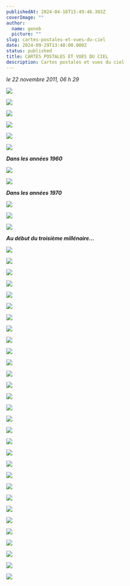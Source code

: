```yaml
---
publishedAt: 2024-04-16T15:49:46.303Z
coverImage: ""
author:
  name: geneb
  picture: ""
slug: cartes-postales-et-vues-du-ciel
date: 2024-09-29T13:48:00.000Z
status: published
title: CARTES POSTALES ET VUES DU CIEL
description: Cartes postales et vues du ciel
---
```


*le 22 novembre 2011, 06 h 29*

![](/img/beguelins/Windows-Live-Writer/2226fe00f7c0_FA33/clip_image002_2.jpg)

![](/img/beguelins/Windows-Live-Writer/2226fe00f7c0_FA33/clip_image004_2.jpg)

![](/img/beguelins/Windows-Live-Writer/2226fe00f7c0_FA33/clip_image006_2.jpg)

![](/img/beguelins/Windows-Live-Writer/2226fe00f7c0_FA33/clip_image008_2.jpg)

![](/img/beguelins/Windows-Live-Writer/2226fe00f7c0_FA33/clip_image010_2.jpg)

![](/img/beguelins/Windows-Live-Writer/2226fe00f7c0_FA33/clip_image012_2.jpg)

***Dans les années 1960***

![](/img/beguelins/Windows-Live-Writer/2226fe00f7c0_FA33/clip_image014_2.jpg)

![](/img/beguelins/Windows-Live-Writer/2226fe00f7c0_FA33/clip_image016_2.jpg)

***Dans les années 1970***

![](/img/beguelins/Windows-Live-Writer/2226fe00f7c0_FA33/clip_image018_2.jpg)

![](/img/beguelins/Windows-Live-Writer/2226fe00f7c0_FA33/clip_image020_2.jpg)

![](/img/beguelins/Windows-Live-Writer/2226fe00f7c0_FA33/clip_image022_thumb.jpg)

***Au début du troisième millénaire…***

![](/img/beguelins/Windows-Live-Writer/2226fe00f7c0_FA33/clip_image024_2.jpg)

![](/img/beguelins/Windows-Live-Writer/2226fe00f7c0_FA33/clip_image028_2.jpg)

![](/img/beguelins/Windows-Live-Writer/2226fe00f7c0_FA33/clip_image026_2.jpg)

![](/img/beguelins/Windows-Live-Writer/2226fe00f7c0_FA33/clip_image036_2.jpg)

![](/img/beguelins/Windows-Live-Writer/2226fe00f7c0_FA33/clip_image032_2.jpg)

![](/img/beguelins/Windows-Live-Writer/2226fe00f7c0_FA33/clip_image030_2.jpg)

![](/img/beguelins/Windows-Live-Writer/2226fe00f7c0_FA33/clip_image034_2.jpg)

![](/img/beguelins/Windows-Live-Writer/2226fe00f7c0_FA33/clip_image042_2.jpg)

![](/img/beguelins/Windows-Live-Writer/2226fe00f7c0_FA33/clip_image044_2.jpg)

![](/img/beguelins/Windows-Live-Writer/2226fe00f7c0_FA33/clip_image040_2.jpg)

![](/img/beguelins/Windows-Live-Writer/2226fe00f7c0_FA33/clip_image046_thumb.jpg)

![](/img/beguelins/Windows-Live-Writer/2226fe00f7c0_FA33/clip_image050_2.jpg)

![](/img/beguelins/Windows-Live-Writer/2226fe00f7c0_FA33/clip_image048_2.jpg)

![](/img/beguelins/Windows-Live-Writer/2226fe00f7c0_FA33/clip_image058_2.jpg)

![](/img/beguelins/Windows-Live-Writer/2226fe00f7c0_FA33/clip_image038_2.jpg)

![](/img/beguelins/Windows-Live-Writer/2226fe00f7c0_FA33/clip_image056_2.jpg)

![](/img/beguelins/Windows-Live-Writer/2226fe00f7c0_FA33/clip_image062_2.jpg)

![](/img/beguelins/Windows-Live-Writer/2226fe00f7c0_FA33/clip_image060_2.jpg)

![](/img/beguelins/Windows-Live-Writer/2226fe00f7c0_FA33/clip_image066_2.jpg)

![](/img/beguelins/Windows-Live-Writer/2226fe00f7c0_FA33/clip_image052_thumb.jpg)

![](/img/beguelins/Windows-Live-Writer/2226fe00f7c0_FA33/clip_image054_thumb.jpg)

![](/img/beguelins/Windows-Live-Writer/2226fe00f7c0_FA33/clip_image068_2.jpg)

![](/img/beguelins/Windows-Live-Writer/2226fe00f7c0_FA33/gare_2_2.jpg)

![](/img/beguelins/Windows-Live-Writer/2226fe00f7c0_FA33/clip_image074_2.jpg)

![](/img/beguelins/Windows-Live-Writer/2226fe00f7c0_FA33/clip_image082_2.jpg)

![](/img/beguelins/Windows-Live-Writer/2226fe00f7c0_FA33/clip_image084_2.jpg)

![](/img/beguelins/Windows-Live-Writer/2226fe00f7c0_FA33/gare_3_2.jpg)

![](/img/beguelins/Windows-Live-Writer/2226fe00f7c0_FA33/clip_image078_2.jpg)

![](/img/beguelins/Windows-Live-Writer/2226fe00f7c0_FA33/clip_image080_2.jpg)

![](/img/beguelins/Windows-Live-Writer/2226fe00f7c0_FA33/clip_image070_2.jpg)

